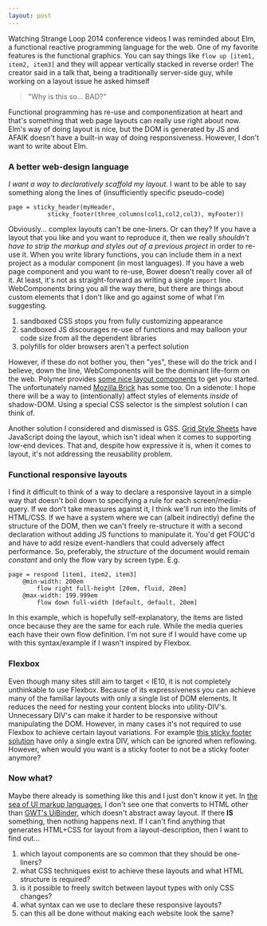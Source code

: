 ```yaml
---
layout: post
---
```

Watching Strange Loop 2014 conference videos I was reminded about Elm, a functional reactive programming language for the web. One of my favorite features is the functional graphics. You can say things like `flow up [item1, item2, item3]` and they will appear vertically stacked in reverse order! The creator said in a talk that, being a traditionally server-side guy, while working on a layout issue he asked himself

> "Why is this so... BAD?"

Functional programming has re-use and componentization at heart and that's something that web page layouts can really use right about now. Elm's way of doing layout is nice, but the DOM is generated by JS and AFAIK doesn't have a built-in way of doing responsiveness. However, I don't want to write about Elm.

### A better web-design language
*I want a way to declaratively scaffold my layout.* I want to be able to say something along the lines of (insufficiently specific pseudo-code)

	page = sticky_header(myHeader, 
	           sticky_footer(three_columns(col1,col2,col3), myFooter))

Obviously... complex layouts can't be one-liners. Or can they? If you have a layout that you like and you want to reproduce it, then we really *shouldn't have to strip the markup and styles out of a previous project* in order to re-use it. When you write library functions, you can include them in a next project as a modular component (in most languages). If you have a web page component and you want to re-use, Bower doesn't really cover all of it. At least, it's not as straight-forward as writing a single `import` line. WebComponents bring you all the way there, but there are things about custom elements that I don't like and go against some of what I'm suggesting.

1. sandboxed CSS stops you from fully customizing appearance
2. sandboxed JS discourages re-use of functions and may balloon your code size from all the dependent libraries
3. polyfills for older browsers aren't a perfect solution

However, if these do not bother you, then "yes", these will do the trick and I believe, down the line, WebComponents will be the dominant life-form on the web. Polymer provides [some nice layout components](https://www.polymer-project.org/docs/elements/layout-elements.html) to get you started. The unfortunately named [Mozilla Brick](https://mozbrick.github.io/docs/brick-layout.html) has some too. On a sidenote: I hope there will be a way to (intentionally) affect styles of elements *inside* of shadow-DOM. Using a special CSS selector is the simplest solution I can think of.

Another solution I considered and dismissed is GSS. [Grid Style Sheets](http://gridstylesheets.org/) have JavaScript doing the layout, which isn't ideal when it comes to supporting low-end devices. That and, despite how expressive it is, when it comes to layout, it's not addressing the reusability problem.

### Functional responsive layouts
I find it difficult to think of a way to declare a responsive layout in a simple way that doesn't boil down to specifying a rule for each screen/media-query. If we don't take measures against it, I think we'll run into the limits of HTML/CSS. If we have a system where we can (albeit indirectly) define the structure of the DOM, then we can't freely re-structure it with a second declaration without adding JS functions to manipulate it. You'd get FOUC'd and have to add resize event-handlers that could adversely affect performance. So, preferably, the *structure* of the document would remain *constant* and only the flow vary by screen type. E.g.

	page = respond [item1, item2, item3]
		@min-width: 200em 
			flow right full-height [20em, fluid, 20em]
		@max-width: 199.999em
			flow down full-width [default, default, 20em]

In this example, which is hopefully self-explanatory, the items are listed once because they are the same for each rule. While the media queries each have their own flow definition. I'm not sure if I would have come up with this syntax/example if I wasn't inspired by Flexbox.

### Flexbox
Even though many sites still aim to target < IE10, it is not completely unthinkable to use Flexbox. Because of its expressiveness you can achieve many of the familiar layouts with only a single list of DOM elements. It reduces the need for nesting your content blocks into utility-DIV's. Unnecessary DIV's can make it harder to be responsive without manipulating the DOM. However, in many cases it's not required to use Flexbox to achieve certain layout variations. For example [this sticky footer solution](http://www.cssstickyfooter.com/using-sticky-footer-code.html) have only a single extra DIV, which can be ignored when reflowing. However, when would you want is a sticky footer to not be a sticky footer anymore?

### Now what?
Maybe there already is something like this and I just don't know it yet. In [the sea of UI markup languages](http://en.wikipedia.org/wiki/User_interface_markup_language), I don't see one that converts to HTML other than [GWT's UiBinder](http://www.gwtproject.org/doc/latest/DevGuideUiBinder.html), which doesn't abstract away layout. If there **IS** something, then nothing happens next. If I can't find anything that generates HTML+CSS for layout from a layout-description, then I want to find out...

1. which layout components are so common that they should be one-liners?
2. what CSS techniques exist to achieve these layouts and what HTML structure is required?
3. is it possible to freely switch between layout types with only CSS changes?
4. what syntax can we use to declare these responsive layouts?
5. can this all be done without making each website look the same?

